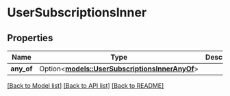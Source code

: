 # UserSubscriptionsInner

## Properties

Name | Type | Description | Notes
------------ | ------------- | ------------- | -------------
**any_of** | Option<[**models::UserSubscriptionsInnerAnyOf**](User_subscriptions_inner_anyOf.md)> |  | [optional]

[[Back to Model list]](../README.md#documentation-for-models) [[Back to API list]](../README.md#documentation-for-api-endpoints) [[Back to README]](../README.md)


